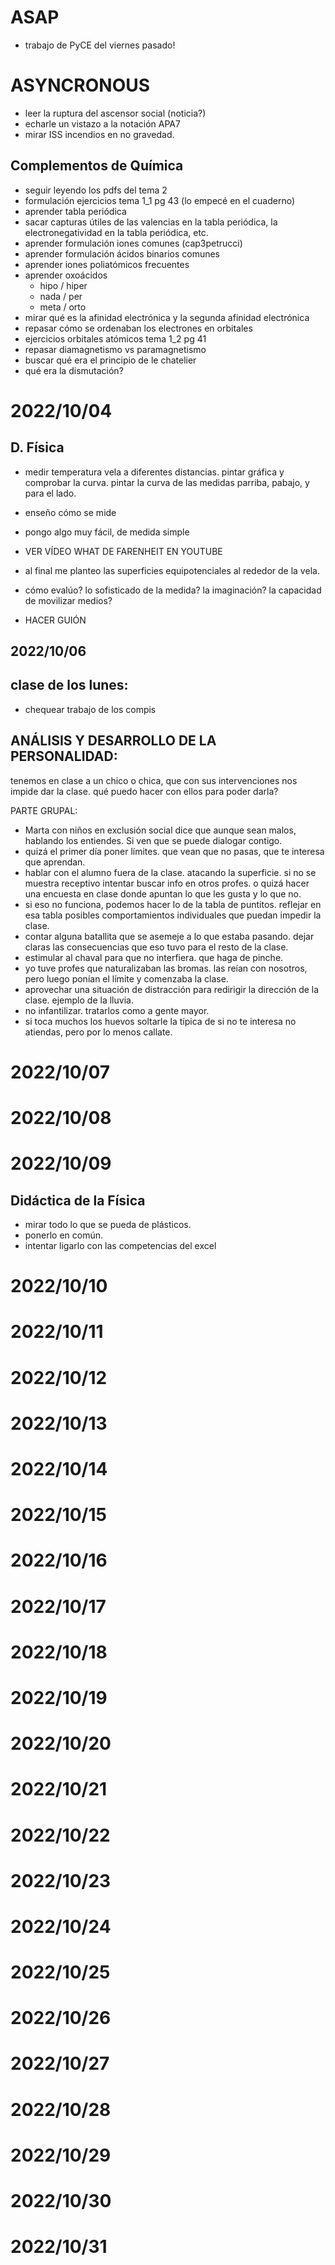 # ASAP
- trabajo de PyCE del viernes pasado!

# ASYNCRONOUS
- leer la ruptura del ascensor social (noticia?)
- echarle un vistazo a la notación APA7
- mirar ISS incendios en no gravedad.

## Complementos de Química

- seguir leyendo los pdfs del tema 2
- formulación ejercicios tema 1_1 pg 43 (lo empecé en el cuaderno)
- aprender tabla periódica
- sacar capturas útiles de las valencias en la tabla periódica, la electronegatividad en la tabla periódica, etc.
- aprender formulación iones comunes (cap3petrucci)
- aprender formulación ácidos binarios comunes
- aprender iones poliatómicos frecuentes
- aprender oxoácidos
    - hipo / hiper
    - nada / per
    - meta / orto
- mirar qué es la afinidad electrónica y la segunda afinidad electrónica
- repasar cómo se ordenaban los electrones en orbitales
- ejercicios orbitales atómicos tema 1_2 pg 41
- repasar diamagnetismo vs paramagnetismo
- buscar qué era el principio de le chatelier
- qué era la dismutación?

# 2022/10/04
## D. Física
- medir temperatura vela a diferentes distancias. pintar gráfica y comprobar la curva. pintar la curva de las medidas parriba, pabajo, y para el lado.

- enseño cómo se mide
- pongo algo muy fácil, de medida simple
- VER VÍDEO WHAT DE FARENHEIT EN YOUTUBE
- al final me planteo las superficies equipotenciales al rededor de la vela.

- cómo evalúo? lo sofisticado de la medida? la imaginación? la capacidad de movilizar medios?
- HACER GUIÓN 

## 2022/10/06

## clase de los lunes:
- chequear trabajo de los compis

## ANÁLISIS Y DESARROLLO DE LA PERSONALIDAD:

tenemos en clase a un chico o chica, que con sus intervenciones nos impide dar la clase. qué puedo hacer con ellos para poder darla?

PARTE GRUPAL:
- Marta con niños en exclusión social dice que aunque sean malos, hablando los entiendes. Si ven que se puede dialogar contigo.
- quizá el primer día poner límites. que vean que no pasas, que te interesa que aprendan.
- hablar con el alumno fuera de la clase. atacando la superficie. si no se muestra receptivo intentar buscar info en otros profes. o quizá hacer una encuesta en clase donde apuntan lo que les gusta y lo que no.
- si eso no funciona, podemos hacer lo de la tabla de puntitos. reflejar en esa tabla posibles comportamientos individuales que puedan impedir la clase.
- contar alguna batallita que se asemeje a lo que estaba pasando. dejar claras las consecuencias que eso tuvo para el resto de la clase.
- estimular al chaval para que no interfiera. que haga de pinche.
- yo tuve profes que naturalizaban las bromas. las reían con nosotros, pero luego ponían el límite y comenzaba la clase.
- aprovechar una situación de distracción para redirigir la dirección de la clase. ejemplo de la lluvia.
- no infantilizar. tratarlos como a gente mayor.
- si toca muchos los huevos soltarle la típica de si no te interesa no atiendas, pero por lo menos callate.

# 2022/10/07
# 2022/10/08

# 2022/10/09
## Didáctica de la Física
- mirar todo lo que se pueda de plásticos.
- ponerlo en común.
- intentar ligarlo con las competencias del excel

# 2022/10/10
# 2022/10/11
# 2022/10/12
# 2022/10/13
# 2022/10/14
# 2022/10/15
# 2022/10/16
# 2022/10/17
# 2022/10/18
# 2022/10/19
# 2022/10/20
# 2022/10/21
# 2022/10/22
# 2022/10/23
# 2022/10/24
# 2022/10/25
# 2022/10/26
# 2022/10/27
# 2022/10/28
# 2022/10/29
# 2022/10/30
# 2022/10/31